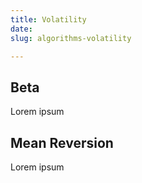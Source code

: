 ```yaml
---
title: Volatility
date: 
slug: algorithms-volatility

---
```

## Beta

Lorem ipsum

## Mean Reversion

Lorem ipsum